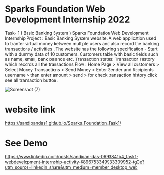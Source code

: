 # Sparks Foundation Web Development Internship 2022

Task- 1 ( Basic Banking System ) Sparks Foundation Web Development Internship Project : Basic Banking System website.
A web application used to tranfer virtual money between multiple users and also record the banking transactions / activities .
The website has the following specification - Start with a dummy data of 10 customers. Customers table with basic fields such as 
name, email, bank balance etc.
Transaction status: Transaction History which records all the transactions  Flow : Home Page > View
all customers > Select Money Transactions > Send Money > Enter Sender and Recipients username > than enter amount > send > for check
transaction history click see all transaction button .

![Screenshot (7)](https://user-images.githubusercontent.com/96996302/161893477-ea098f0a-d2f4-4bd4-96b8-7e4639142968.png)

# website link

https://sandipandas1.github.io/Sparks_Foundation_Task1/

# See Demo

https://www.linkedin.com/posts/sandipan-das-0693841b4_task1-webdevelopment-internship-activity-6896753349933309952-tgCe?utm_source=linkedin_share&utm_medium=member_desktop_web
